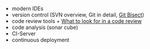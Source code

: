 - modern IDEs
- version control (SVN overview, Git in detail, [Git Bisect](https://github.com/pfeuffer/git_bisect_demo))
- code review tools + [What to look for in a code review](https://blog.jetbrains.com/upsource/2015/07/23/what-to-look-for-in-a-code-review/)
- code analysis (sonar cube)
- CI-Server
- continuous deployment
